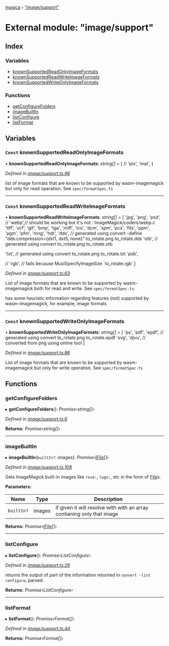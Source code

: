 [magica](../README.md) › ["image/support"](_image_support_.md)

# External module: "image/support"

## Index

### Variables

* [knownSupportedReadOnlyImageFormats](_image_support_.md#const-knownsupportedreadonlyimageformats)
* [knownSupportedReadWriteImageFormats](_image_support_.md#const-knownsupportedreadwriteimageformats)
* [knownSupportedWriteOnlyImageFormats](_image_support_.md#const-knownsupportedwriteonlyimageformats)

### Functions

* [getConfigureFolders](_image_support_.md#getconfigurefolders)
* [imageBuiltIn](_image_support_.md#imagebuiltin)
* [listConfigure](_image_support_.md#listconfigure)
* [listFormat](_image_support_.md#listformat)

## Variables

### `Const` knownSupportedReadOnlyImageFormats

• **knownSupportedReadOnlyImageFormats**: *string[]* =  [
  // 'pix',
  'mat',
]

*Defined in [image/support.ts:96](https://github.com/cancerberoSgx/magica/blob/19bf60b/src/image/support.ts#L96)*

list of image formats that are known to be supported by wasm-imagemagick but only for read operation. See `spec/formatSpec.ts`

___

### `Const` knownSupportedReadWriteImageFormats

• **knownSupportedReadWriteImageFormats**: *string[]* =  [
  'jpg', 'png',
  'psd',
  // 'webp',// should be working but it's not : ImageMagick/coders/webp.c
  'tiff', 'xcf', 'gif', 'bmp', 'tga', 'miff', 'ico', 'dcm', 'xpm', 'pcx',
  'fits',
  'ppm',
  'pgm',
  'pfm',
  'mng',
  'hdr',
  'dds', // generated using convert -define "dds:compression={dxt1, dxt5, none}" to_rotate.png  to_rotate.dds
  'otb', // generated using convert to_rotate.png  to_rotate.otb

  'txt', // generated using convert to_rotate.png  to_rotate.txt
  'psb',

  // 'rgb', // fails because  MustSpecifyImageSize `to_rotate.rgb'
]

*Defined in [image/support.ts:63](https://github.com/cancerberoSgx/magica/blob/19bf60b/src/image/support.ts#L63)*

List of image formats that are known to be supported by wasm-imagemagick both for read and write. See `spec/formatSpec.ts`.

has some heuristic information regarding features (not) supported by wasm-imagemagick, for example, image formats

___

### `Const` knownSupportedWriteOnlyImageFormats

• **knownSupportedWriteOnlyImageFormats**: *string[]* =  [
  'ps', 'pdf',
  'epdf', // generated using convert to_rotate.png  to_rotate.epdf
  'svg',
  'djvu', // converted from png using online tool
]

*Defined in [image/support.ts:86](https://github.com/cancerberoSgx/magica/blob/19bf60b/src/image/support.ts#L86)*

List of image formats that are known to be supported by wasm-imagemagick but only for write operation. See `spec/formatSpec.ts`

## Functions

###  getConfigureFolders

▸ **getConfigureFolders**(): *Promise‹string[]›*

*Defined in [image/support.ts:6](https://github.com/cancerberoSgx/magica/blob/19bf60b/src/image/support.ts#L6)*

**Returns:** *Promise‹string[]›*

___

###  imageBuiltIn

▸ **imageBuiltIn**(`builtIn?`: images): *Promise‹[IFile](../interfaces/_types_.ifile.md)[]›*

*Defined in [image/support.ts:108](https://github.com/cancerberoSgx/magica/blob/19bf60b/src/image/support.ts#L108)*

Gets ImageMagick built-in images like `rose:`, `logo:`, etc in the form of [File](../interfaces/_main_customcommand_.customcommandcontext.md#file)s.

**Parameters:**

Name | Type | Description |
------ | ------ | ------ |
`builtIn?` | images | if given it will resolve with with an array contianing only that image  |

**Returns:** *Promise‹[IFile](../interfaces/_types_.ifile.md)[]›*

___

###  listConfigure

▸ **listConfigure**(): *Promise‹ListConfigure›*

*Defined in [image/support.ts:26](https://github.com/cancerberoSgx/magica/blob/19bf60b/src/image/support.ts#L26)*

returns the output of part of the information returned in `convert -list configure`, parsed.

**Returns:** *Promise‹ListConfigure›*

___

###  listFormat

▸ **listFormat**(): *Promise‹Format[]›*

*Defined in [image/support.ts:44](https://github.com/cancerberoSgx/magica/blob/19bf60b/src/image/support.ts#L44)*

**Returns:** *Promise‹Format[]›*
